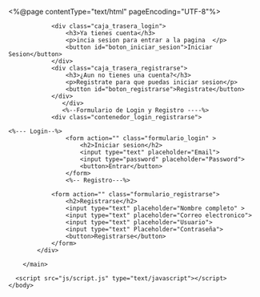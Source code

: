 
<%@page contentType="text/html" pageEncoding="UTF-8"%>
<!DOCTYPE html>
<html>
    <head>
        <meta http-equiv="Content-Type" content="text/html; charset=UTF-8">
        <title>Login  </title>
        <link href="css/style.css" rel="stylesheet" type="text/css"/>
        <link rel="preconnect" href="https://fonts.gstatic.com">
        <link href="https://fonts.googleapis.com/css2?family=Quicksand:wght@300;400;500;600;700&display=swap" rel="stylesheet">
    </head>
    <body>
        <main>
            <div class="contenedor_todo">
                <div class="caja_trasera">
                
                <div class="caja_trasera_login">
                    <h3>Ya tienes cuenta</h3>
                    <p>incia sesion para entrar a la pagina  </p>
                    <button id="boton_iniciar_sesion">Iniciar Sesion</button>
                </div>
                <div class="caja_trasera_registrarse">
                    <h3>¿Aun no tienes una cuenta?</h3>
                    <p>Registrate para que puedas iniciar sesion</p>
                    <button id="boton_registrarse">Registrate</button>
                </div>
                   </div>
                   <%--Formulario de Login y Registro ----%>
                <div class="contenedor_login_registrarse">
    
    <%--- Login--%>
                    <form action="" class="formulario_login" >
                        <h2>Iniciar sesion</h2>
                        <input type="text" placeholder="Email">
                        <input type="password" placeholder="Password">
                        <button>Entrar</button>
                    </form>
                    <%-- Registro---%>
               
                <form action="" class="formulario_registrarse">
                    <h2>Registrarse</h2>
                    <input type="text" placeholder="Nombre completo" >
                    <input type="text" placeholder="Correo electronico">
                    <input type="text" placeholder="Usuario">
                    <input type="text" Placeholder="Contraseña"> 
                    <button>Registrarse</button>
                </form>
            </div>

        </main>
                    
      <script src="js/script.js" type="text/javascript"></script>
    </body>
</html>
